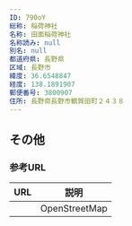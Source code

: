 ```yaml
---
ID: 790oY
総称: 稲荷神社
名称: 田面稲荷神社
名称読み: null
別名: null
都道府県: 長野県
区域: 長野市
緯度: 36.6548847
経度: 138.1891907
郵便番号: 3800907
住所: 長野県長野市鶴賀田町２４３８
---
```


## その他

### 参考URL

| URL | 説明          |
| --- | ------------- |
|     | OpenStreetMap |
